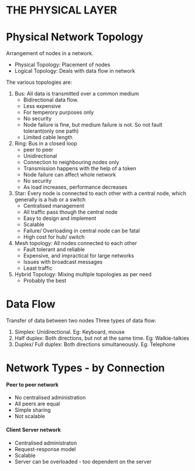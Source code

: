 # THE PHYSICAL LAYER

# Physical Network Topology
Arrangement of nodes in a network.
 - Physical Topology: Placement of nodes
 - Logical Topology: Deals with data flow in network

The various topologies are:
 1. Bus: All data is transmitted over a common medium
    - Bidirectional data flow.  
    - Less expensive
    - For temperory purposes only
    - No security
    - Node failure is fine, but medium failure is not. So not fault tolerant(only one path)
    - Limited cable length
 2. Ring: Bus in a closed loop
    - peer to peer
    - Unidirectional
    - Connection to neighbouring nodes only
    - Transmission happens with the help of a token
    - Node failure can affect whole network
    - No security
    - As load increases, performance decreases
 3. Star: Every node is connected to each other with a central node, which generally is a hub or a switch
    - Centralised management
    - All traffic pass though the central node
    - Easy to design and implement
    - Scalable
    - Failure/ Overloading in central node can be fatal
    - High cost for hub/ switch
 4. Mesh topology: All nodes connected to each other
    - Fault tolerant and reliable
    - Expensive, and impractical for large networks
    - Issues with broadcast messages
    - Least traffic
 5. Hybrid Topology: Mixing multiple topologies as per need
    - Probably the best

# Data Flow 
Transfer of data between two nodes
Three types of data flow:
1. Simplex: Unidirectional. Eg: Keyboard, mouse
2. Half duplex: Both directions, but not at the same time. Eg: Walkie-talkies
3. Duplex/ Full duplex: Both directions simultaneously. Eg: Telephone

# Network Types - by Connection

#### Peer to peer network
- No centralised administration
- All peers are equal 
- Simple sharing
- Not scalable

#### Client Server network
- Centralised administraton
- Request-response model
- Scalable
- Server can be overloaded - too dependent on the server